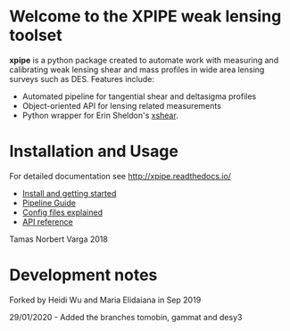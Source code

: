 
# Welcome to the XPIPE weak lensing toolset

**xpipe** is a python package created to automate work with measuring and calibrating weak lensing
shear and mass profiles in wide area lensing surveys such as DES. Features include:

* Automated pipeline for tangential shear and deltasigma profiles
* Object-oriented API for lensing related measurements
* Python wrapper for Erin Sheldon's [xshear](https://github.com/esheldon/xshear).

# Installation and Usage

For detailed documentation see http://xpipe.readthedocs.io/

* [Install and getting started](https://xpipe.readthedocs.io/en/stable/installation.html)
* [Pipeline Guide](https://xpipe.readthedocs.io/en/stable/pipeline_guide.html)
* [Config files explained](https://xpipe.readthedocs.io/en/stable/config.html)
* [API reference](https://xpipe.readthedocs.io/en/stable/api.html)


Tamas Norbert Varga 2018

# Development notes

Forked by Heidi Wu and Maria Elidaiana in Sep 2019

29/01/2020 - Added the branches tomobin, gammat and desy3

